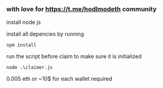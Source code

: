 ### with love for https://t.me/hodlmodeth community

install node js

install all depencies by running 

``` npm install ```

run the script before claim to make sure it is initialized

``` node .\claimer.js ```


0.005 eth or ~10$ for each wallet required
